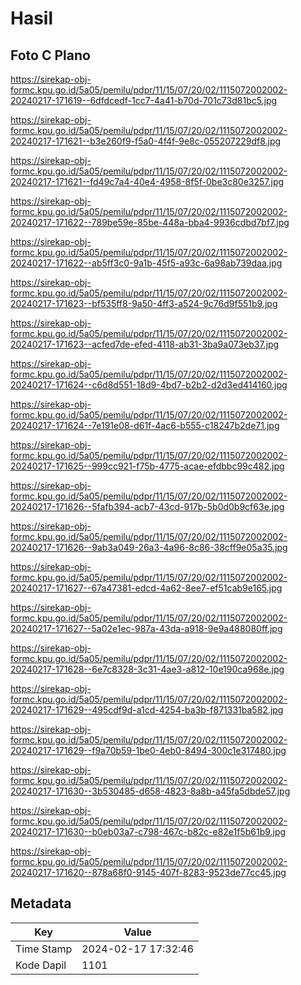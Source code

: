 # Hasil

## Foto C Plano

https://sirekap-obj-formc.kpu.go.id/5a05/pemilu/pdpr/11/15/07/20/02/1115072002002-20240217-171619--6dfdcedf-1cc7-4a41-b70d-701c73d81bc5.jpg

https://sirekap-obj-formc.kpu.go.id/5a05/pemilu/pdpr/11/15/07/20/02/1115072002002-20240217-171621--b3e260f9-f5a0-4f4f-9e8c-055207229df8.jpg

https://sirekap-obj-formc.kpu.go.id/5a05/pemilu/pdpr/11/15/07/20/02/1115072002002-20240217-171621--fd49c7a4-40e4-4958-8f5f-0be3c80e3257.jpg

https://sirekap-obj-formc.kpu.go.id/5a05/pemilu/pdpr/11/15/07/20/02/1115072002002-20240217-171622--789be59e-85be-448a-bba4-9936cdbd7bf7.jpg

https://sirekap-obj-formc.kpu.go.id/5a05/pemilu/pdpr/11/15/07/20/02/1115072002002-20240217-171622--ab5ff3c0-9a1b-45f5-a93c-6a98ab739daa.jpg

https://sirekap-obj-formc.kpu.go.id/5a05/pemilu/pdpr/11/15/07/20/02/1115072002002-20240217-171623--bf535ff8-9a50-4ff3-a524-9c76d9f551b9.jpg

https://sirekap-obj-formc.kpu.go.id/5a05/pemilu/pdpr/11/15/07/20/02/1115072002002-20240217-171623--acfed7de-efed-4118-ab31-3ba9a073eb37.jpg

https://sirekap-obj-formc.kpu.go.id/5a05/pemilu/pdpr/11/15/07/20/02/1115072002002-20240217-171624--c6d8d551-18d9-4bd7-b2b2-d2d3ed414160.jpg

https://sirekap-obj-formc.kpu.go.id/5a05/pemilu/pdpr/11/15/07/20/02/1115072002002-20240217-171624--7e191e08-d61f-4ac6-b555-c18247b2de71.jpg

https://sirekap-obj-formc.kpu.go.id/5a05/pemilu/pdpr/11/15/07/20/02/1115072002002-20240217-171625--999cc921-f75b-4775-acae-efdbbc99c482.jpg

https://sirekap-obj-formc.kpu.go.id/5a05/pemilu/pdpr/11/15/07/20/02/1115072002002-20240217-171626--5fafb394-acb7-43cd-917b-5b0d0b9cf63e.jpg

https://sirekap-obj-formc.kpu.go.id/5a05/pemilu/pdpr/11/15/07/20/02/1115072002002-20240217-171626--9ab3a049-26a3-4a96-8c86-38cff9e05a35.jpg

https://sirekap-obj-formc.kpu.go.id/5a05/pemilu/pdpr/11/15/07/20/02/1115072002002-20240217-171627--67a47381-edcd-4a62-8ee7-ef51cab9e165.jpg

https://sirekap-obj-formc.kpu.go.id/5a05/pemilu/pdpr/11/15/07/20/02/1115072002002-20240217-171627--5a02e1ec-987a-43da-a918-9e9a488080ff.jpg

https://sirekap-obj-formc.kpu.go.id/5a05/pemilu/pdpr/11/15/07/20/02/1115072002002-20240217-171628--6e7c8328-3c31-4ae3-a812-10e190ca968e.jpg

https://sirekap-obj-formc.kpu.go.id/5a05/pemilu/pdpr/11/15/07/20/02/1115072002002-20240217-171629--495cdf9d-a1cd-4254-ba3b-f871331ba582.jpg

https://sirekap-obj-formc.kpu.go.id/5a05/pemilu/pdpr/11/15/07/20/02/1115072002002-20240217-171629--f9a70b59-1be0-4eb0-8494-300c1e317480.jpg

https://sirekap-obj-formc.kpu.go.id/5a05/pemilu/pdpr/11/15/07/20/02/1115072002002-20240217-171630--3b530485-d658-4823-8a8b-a45fa5dbde57.jpg

https://sirekap-obj-formc.kpu.go.id/5a05/pemilu/pdpr/11/15/07/20/02/1115072002002-20240217-171630--b0eb03a7-c798-467c-b82c-e82e1f5b61b9.jpg

https://sirekap-obj-formc.kpu.go.id/5a05/pemilu/pdpr/11/15/07/20/02/1115072002002-20240217-171620--878a68f0-9145-407f-8283-9523de77cc45.jpg


## Metadata

| Key        | Value               |
| ---------- | ------------------- |
| Time Stamp | 2024-02-17 17:32:46 |
| Kode Dapil | 1101                |



